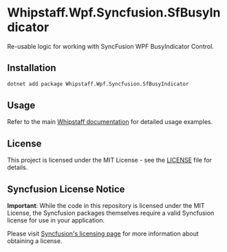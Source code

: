 # Whipstaff.Wpf.Syncfusion.SfBusyIndicator

Re-usable logic for working with SyncFusion WPF BusyIndicator Control.

## Installation

```bash
dotnet add package Whipstaff.Wpf.Syncfusion.SfBusyIndicator
```

## Usage

Refer to the main [Whipstaff documentation](https://github.com/dpvreony/whipstaff) for detailed usage examples.

## License

This project is licensed under the MIT License - see the [LICENSE](https://github.com/dpvreony/whipstaff/blob/main/LICENSE) file for details.

## Syncfusion License Notice

**Important**: While the code in this repository is licensed under the MIT License, the Syncfusion packages themselves require a valid Syncfusion license for use in your application.

Please visit [Syncfusion's licensing page](https://www.syncfusion.com/sales/licensing) for more information about obtaining a license.

